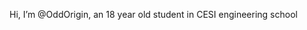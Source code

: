 Hi, I’m @OddOrigin, an 18 year old student in CESI engineering school


<!---
OddOrigin/OddOrigin is a ✨ special ✨ repository because its `README.md` (this file) appears on your GitHub profile.
You can click the Preview link to take a look at your changes.
--->
